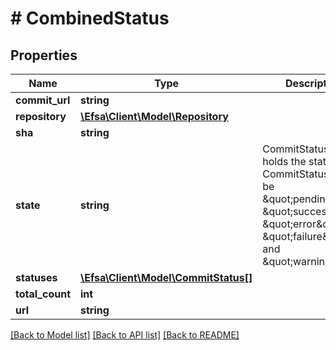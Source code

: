 # # CombinedStatus

## Properties

Name | Type | Description | Notes
------------ | ------------- | ------------- | -------------
**commit_url** | **string** |  | [optional]
**repository** | [**\Efsa\Client\Model\Repository**](Repository.md) |  | [optional]
**sha** | **string** |  | [optional]
**state** | **string** | CommitStatusState holds the state of a CommitStatus It can be \&quot;pending\&quot;, \&quot;success\&quot;, \&quot;error\&quot;, \&quot;failure\&quot;, and \&quot;warning\&quot; | [optional]
**statuses** | [**\Efsa\Client\Model\CommitStatus[]**](CommitStatus.md) |  | [optional]
**total_count** | **int** |  | [optional]
**url** | **string** |  | [optional]

[[Back to Model list]](../../README.md#models) [[Back to API list]](../../README.md#endpoints) [[Back to README]](../../README.md)
